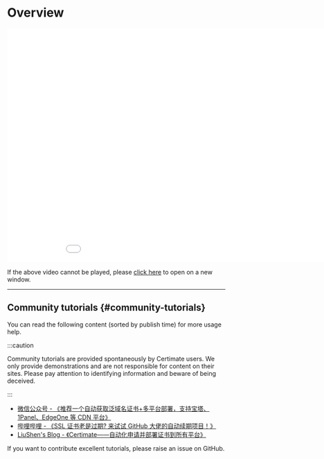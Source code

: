 ﻿# Overview

<iframe style={{ maxWidth: "100%" }} width="960" height="540" src="//www.youtube.com/embed/am_yzdfyNOE" border="0" scrolling="no" frameborder="no" framespacing="0" allowfullscreen="true" ></iframe>

If the above video cannot be played, please [click here](https://www.youtube.com/watch?v=am_yzdfyNOE) to open on a new window.

---

## Community tutorials {#community-tutorials}

You can read the following content (sorted by publish time) for more usage help.

:::caution

Community tutorials are provided spontaneously by Certimate users. We only provide demonstrations and are not responsible for content on their sites. Please pay attention to identifying information and beware of being deceived.

:::

- [微信公众号 - 《推荐一个自动获取泛域名证书+多平台部署，支持宝塔、1Panel、EdgeOne 等 CDN 平台》](https://mp.weixin.qq.com/s/kQyLFhCCJpbfDDRKXxEZzg)
- [哔哩哔哩 - 《SSL 证书老是过期? 来试试 GitHub 大佬的自动续期项目！》](https://www.bilibili.com/video/BV1F591YzEUB)
- [LiuShen's Blog - 《Certimate——自动化申请并部署证书到所有平台》](https://blog.liushen.fun/posts/3a813929/)

If you want to contribute excellent tutorials, please raise an issue on GitHub.
